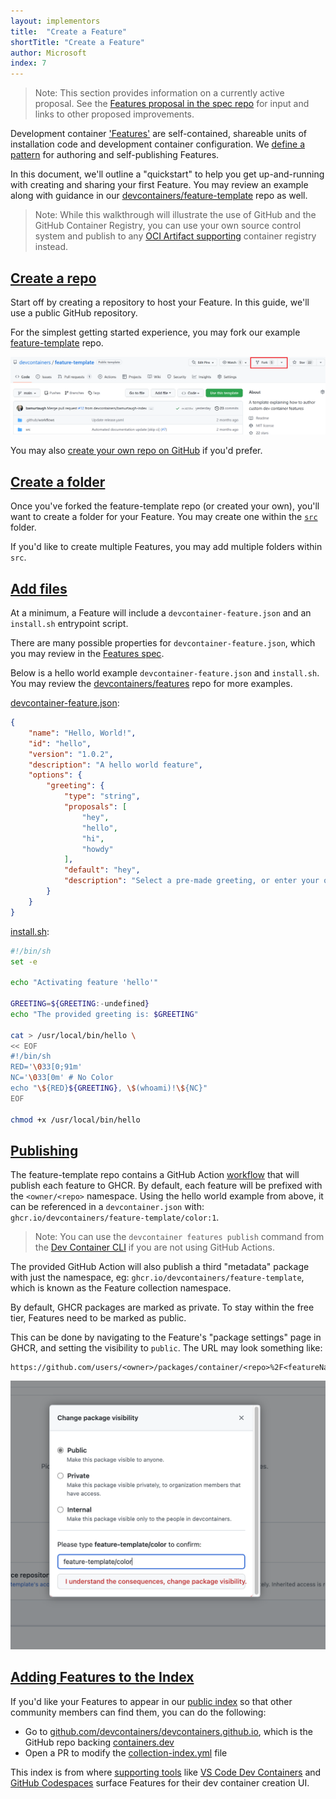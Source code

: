 ```yaml
---
layout: implementors
title:  "Create a Feature"
shortTitle: "Create a Feature"
author: Microsoft
index: 7
---
```


> Note: This section provides information on a currently active proposal. See the [Features proposal in the spec repo](https://github.com/devcontainers/spec/issues/61) for input and links to other proposed improvements.

Development container ['Features'](../features) are self-contained, shareable units of installation code and development container configuration. We [define a pattern](../features-distribution) for authoring and self-publishing Features. 

In this document, we'll outline a "quickstart" to help you get up-and-running with creating and sharing your first Feature. You may review an example along with guidance in our [devcontainers/feature-template](https://github.com/devcontainers/feature-template) repo as well. 

> Note: While this walkthrough will illustrate the use of GitHub and the GitHub Container Registry, you can use your own source control system and publish to any [OCI Artifact supporting](https://oras.land/implementors/#registries-supporting-oci-artifacts) container registry instead.

## <a href="#create-repo" name="create-repo" class="anchor"> Create a repo </a>

Start off by creating a repository to host your Feature. In this guide, we'll use a public GitHub repository. 

For the simplest getting started experience, you may fork our example [feature-template](https://github.com/devcontainers/feature-template) repo. 

<img alt="Forking the feature-template GitHub repo" src="/img/feature-template-fork.png"/>

You may also [create your own repo on GitHub](https://docs.github.com/en/get-started/quickstart/create-a-repo) if you'd prefer.

## <a href="#create-folder" name="create-folder" class="anchor"> Create a folder </a>

Once you've forked the feature-template repo (or created your own), you'll want to create a folder for your Feature. You may create one within the [`src`](https://github.com/devcontainers/feature-template/tree/main/src) folder.

If you'd like to create multiple Features, you may add multiple folders within `src`.

## <a href="#add-files" name="add-files" class="anchor"> Add files </a>

At a minimum, a Feature will include a `devcontainer-feature.json` and an `install.sh` entrypoint script.

There are many possible properties for `devcontainer-feature.json`, which you may review in the [Features spec](../features#devcontainer-feature-json-properties).

Below is a hello world example `devcontainer-feature.json` and `install.sh`. You may review the [devcontainers/features](https://github.com/devcontainers/features/blob/main/src) repo for more examples.

[devcontainer-feature.json](https://github.com/devcontainers/feature-template/blob/main/src/hello/devcontainer-feature.json):

```json
{
    "name": "Hello, World!",
    "id": "hello",
    "version": "1.0.2",
    "description": "A hello world feature",
    "options": {
        "greeting": {
            "type": "string",
            "proposals": [
                "hey",
                "hello",
                "hi",
                "howdy"
            ],
            "default": "hey",
            "description": "Select a pre-made greeting, or enter your own"
        }
    }
}
```

[install.sh](https://github.com/devcontainers/feature-template/blob/main/src/hello/install.sh):

```bash
#!/bin/sh
set -e

echo "Activating feature 'hello'"

GREETING=${GREETING:-undefined}
echo "The provided greeting is: $GREETING"

cat > /usr/local/bin/hello \
<< EOF
#!/bin/sh
RED='\033[0;91m'
NC='\033[0m' # No Color
echo "\${RED}${GREETING}, \$(whoami)!\${NC}"
EOF

chmod +x /usr/local/bin/hello
```

## <a href="#publishing" name="publishing" class="anchor"> Publishing </a>

The feature-template repo contains a GitHub Action [workflow](https://github.com/devcontainers/feature-template/blob/main/.github/workflows/release.yaml) that will publish each feature to GHCR. By default, each feature will be prefixed with the `<owner/<repo>` namespace. Using the hello world example from above, it can be referenced in a `devcontainer.json` with: `ghcr.io/devcontainers/feature-template/color:1`.

> Note: You can use the `devcontainer features publish` command from the [Dev Container CLI](https://github.com/devcontainers/cli) if you are not using GitHub Actions.

The provided GitHub Action will also publish a third "metadata" package with just the namespace, eg: `ghcr.io/devcontainers/feature-template`, which is known as the Feature collection namespace.

By default, GHCR packages are marked as private. To stay within the free tier, Features need to be marked as public.

This can be done by navigating to the Feature's "package settings" page in GHCR, and setting the visibility to `public`. The URL may look something like:

```
https://github.com/users/<owner>/packages/container/<repo>%2F<featureName>/settings
```

<img alt="Changing package visibility to public" src="/img/make-package-public.png"/>

## <a href="#add-to-index" name="add-to-index" class="anchor"> Adding Features to the Index </a>

If you'd like your Features to appear in our [public index](https://containers.dev/features) so that other community members can find them, you can do the following:

* Go to [github.com/devcontainers/devcontainers.github.io](github.com/devcontainers/devcontainers.github.io), which is the GitHub repo backing [containers.dev](https://containers.dev/)
* Open a PR to modify the [collection-index.yml](https://github.com/devcontainers/devcontainers.github.io/blob/gh-pages/_data/collection-index.yml) file

This index is from where [supporting tools](https://containers.dev/supporting) like [VS Code Dev Containers](https://marketplace.visualstudio.com/items?itemName=ms-vscode-remote.remote-containers) and [GitHub Codespaces](https://github.com/features/codespaces) surface Features for their dev container creation UI.